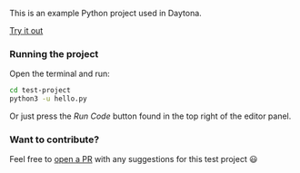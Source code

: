 This is an example Python project used in Daytona.

[Try it out](https://daytona.io/#https://github.com/daytonaio-templates/python)

### Running the project

Open the terminal and run:
```sh
cd test-project
python3 -u hello.py
```
Or just press the *Run Code* button found in the top right of the editor panel.
### Want to contribute?

Feel free to [open a PR](https://github.com/daytonaio-templates/python) with any suggestions for this test project 😃 